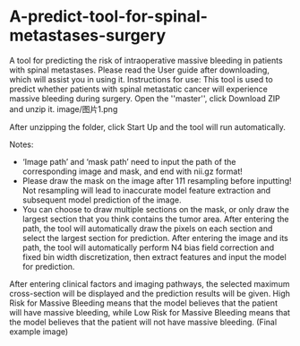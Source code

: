 # A-predict-tool-for-spinal-metastases-surgery
A tool for predicting the risk of intraoperative massive bleeding in patients with spinal metastases. Please read the User guide after downloading, which will assist you in using it.
Instructions for use:
This tool is used to predict whether patients with spinal metastatic cancer will experience massive bleeding during surgery.
Open the ''master'', click Download ZIP and unzip it.
image/图片1.png

After unzipping the folder, click Start Up and the tool will run automatically.

Notes:
* ‘Image path’ and ‘mask path’ need to input the path of the corresponding image and mask, and end with nii.gz format!
* Please draw the mask on the image after 1*1*1 resampling before inputting! Not resampling will lead to inaccurate model feature extraction and subsequent model prediction of the image.
* You can choose to draw multiple sections on the mask, or only draw the largest section that you think contains the tumor area. After entering the path, the tool will automatically draw the pixels on each section and select the largest section for prediction.
After entering the image and its path, the tool will automatically perform N4 bias field correction and fixed bin width discretization, then extract features and input the model for prediction.

After entering clinical factors and imaging pathways, the selected maximum cross-section will be displayed and the prediction results will be given. High Risk for Massive Bleeding means that the model believes that the patient will have massive bleeding, while Low Risk for Massive Bleeding means that the model believes that the patient will not have massive bleeding. (Final example image)






